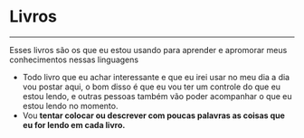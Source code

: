 # Livros
---
Esses livros são os que eu estou usando para aprender e apromorar meus conhecimentos nessas linguagens
 - Todo livro que eu achar interessante e que eu irei usar no meu dia a dia vou postar aqui, o bom disso é que eu vou ter um controle do que eu estou lendo, e outras pessoas também vão poder acompanhar o que eu estou lendo no momento.
 - Vou <b>tentar<b> colocar ou descrever com poucas palavras as coisas que eu for lendo em cada livro.
